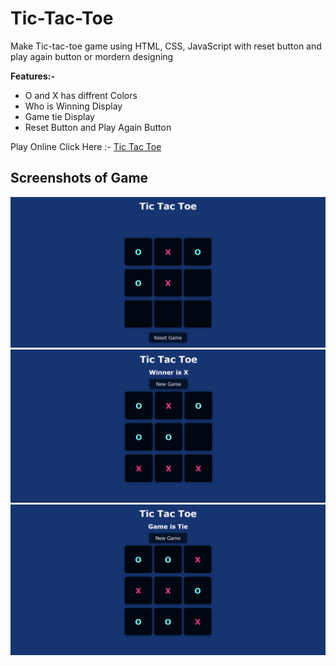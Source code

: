 # Tic-Tac-Toe

Make Tic-tac-toe game using HTML, CSS, JavaScript with reset button and play
again button or mordern designing

**Features:-**

- O and X has diffrent Colors
- Who is Winning Display
- Game tie Display
- Reset Button and Play Again Button

Play Online
Click Here :- [Tic Tac Toe](https://rock-paper-scissor-javascript-two.vercel.app/)

## Screenshots of Game

<img src="/Screenshot 1.png"></img> <img src="/Screenshot 2.png"></img>
<img src="/Screenshot 3.png"></img>

